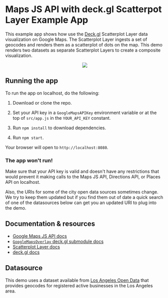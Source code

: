 # Maps JS API with deck.gl Scatterpot Layer Example App

This example app shows how use the [Deck.gl](https://deck.gl) Scatterplot Layer data visualization on Google Maps. The Scatterplot Layer ingests a set of geocodes and renders them as a scatterplot of dots on the map. This demo renders two datasets as separate Scatterplot Layers to create a composite visualization.

<p align="center"><img src="https://github.com/googlemaps/deck.gl-demos/raw/master/DemoApp/src/img/screenshot.png" /></p>

## Running the app

To run the app on localhost, do the following:

1. Download or clone the repo.

2. Set your API key in a `GoogleMapsAPIKey` environment variable or at the top of `src/app.js` in the `YOUR_API_KEY` constant.

3. Run `npm install` to download dependencies.

4. Run `npm start`.

Your browser will open to `http://localhost:8080`.

### The app won't run!

Make sure that your API key is valid and doesn't have any restrictions that would prevent it making calls to the Maps JS API, Directions API, or Places API on localhost.

Also, the URIs for some of the city open data sources sometimes change. We try to keep them updated but if you find them out of date a quick search of one of the datasources below can get you an updated URI to plug into the demo.

## Documentation & resources

- [Google Maps JS API docs](https://developers.google.com/maps/documentation/javascript/)
- [`GoogleMapsOverlay` deck.gl submodule docs](https://deck.gl/#/documentation/submodule-api-reference/deckgl-google-maps/overview)
- [Scatterplot Layer docs](https://github.com/uber/deck.gl/blob/master/docs/layers/scatterplot-layer.md)
- [deck.gl docs](https://deck.gl/#/documentation/overview/introduction)

## Datasource

This demo uses a dataset available from [Los Angeles Open Data](https://data.lacity.org/) that provides geocodes for registered active businesses in the Los Angeles area.